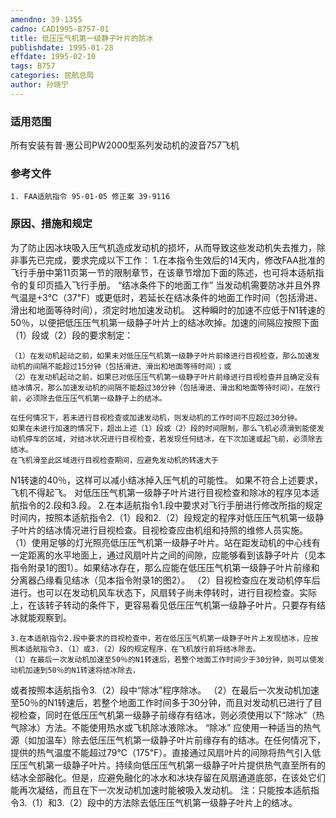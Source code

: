 ```yaml
---
amendno: 39-1355
cadno: CAD1995-B757-01
title: 低压压气机第一级静子叶片的防冰
publishdate: 1995-01-28
effdate: 1995-02-10
tags: B757
categories: 民航总局
author: 孙晓宁
---
```


### 适用范围 
所有安装有普·惠公司PW2000型系列发动机的波音757飞机

### 参考文件
    1. FAA适航指令 95-01-05 修正案 39-9116 

### 原因、措施和规定 
为了防止因冰块吸入压气机造成发动机的损坏，从而导致这些发动机失去推力，除非事先已完成，要求完成以下工作： 
    1.在本指令生效后的14天内，修改FAA批准的飞行手册中第11页第一节的限制章节，在该章节增加下面的陈述，也可将本适航指令的复印页插入飞行手册。 
“结冰条件下的地面工作”
     当发动机需要防冰并且外界气温是+3℃（37℉）或更低时，若延长在结冰条件的地面工作时间（包括滑进、滑出和地面等待时间），须定时地加速发动机。 
    这种瞬时的加速不应低于N1转速的50％，以便把低压压气机第一级静子叶片上的结冰吹掉。加速的间隔应按照下面（1）段或（2）段的要求制定： 
  
    （1）在发动机起动之前，如果未对低压压气机第一级静子叶片前缘进行目视检查，那么加速发动机的间隔不能超过15分钟（包括滑进、滑出和地面等待时间）；或 
    （2）在发动机起动之前，如果已对低压压气机第一级静子叶片前缘进行目视检查并且确定没有结冰情况，那么加速发动机的间隔不能超过30分钟（包括滑进、滑出和地面等待时间）。在放行前，必须除去低压压气机第一级静子上的结冰。 

    在任何情况下，若未进行目视检查或加速发动机，则发动机的工作时间不应超过30分钟。 
    如果在未进行加速的情况下，超出上述（1）段或（2）段的时间限制，那么飞机必须滑到能使发动机停车的区域，对结冰状况进行目视检查，若发现任何结冰，在下次加速或起飞前，必须除去结冰。 
    在飞机滑至此区域进行目视检查期间，应避免发动机的转速大于
N1转速的40％，这样可以减小结冰掉入压气机的可能性。     如果不符合上述要求，飞机不得起飞。     对低压压气机第一级静子叶片进行目视检查和除冰的程序见本适
航指令的2.段和3.段。 
    2.在本适航指令1.段中要求对飞行手册进行修改所指的规定时间内，按照本适航指令2.（1）段和2.（2）段规定的程序对低压压气机第一级静子叶片的结冰情况进行目视检查。目视检查应由机组和持照的维修人员实施。 
    （1）使用足够的灯光照亮低压压气机第一级静子叶片。站在距发动机的中心线有一定距离的水平地面上，通过风扇叶片之间的间隙，应能够看到该静子叶片（见本指令附录1的图1）。如果结冰存在，那么应能在低压压气机第一级静子叶片前缘和分离器凸缘看见结冰（见本指令附录1的图2）。 
    （2）目视检查应在发动机停车后进行。也可以在发动机风车状态下，风扇转子尚未停转时，进行目视检查。实际上，在该转子转动的条件下，更容易看见低压压气机第一级静子叶片。只要存有结冰就能观察到。 

    3.在本适航指令2.段中要求的目视检查中，若在低压压气机第一级静子叶片上发现结冰，应按照本适航指令3.（1）或3.（2）段的规定程序，在飞机放行前将结冰除去。 
    （1）在最后一次发动机加速至50％的N1转速后，若整个地面工作时间少于30分钟，则可以使发动机加速到50％的N1转速将结冰除去，
  
或者按照本适航指令3.（2）段中“除冰”程序除冰。 
（2）在最后一次发动机加速至50％的N1转速后，若整个地面工作时间多于30分钟，而且对发动机已进行了目视检查，同时在低压压气机第一级静子前缘存有结冰，则必须使用以下“除冰”（热气除冰）方法。不能使用热水或飞机除冰液除冰。 
“除冰”
    应使用一种适当的热气源（如加温车）除去低压压气机第一级静子叶片前缘存有的结冰。在任何情况下，提供的热气温度不能超过79℃（175℉）。直接通过风扇叶片的间隙将热气引入低压压气机第一级静子叶片。持续向低压压气机第一级静子叶片提供热气直至所有的结冰全部融化。但是，应避免融化的冰水和冰块存留在风扇通道底部，在该处它们能再次凝结，而且在下一次发动机加速时能被吸入发动机。
    注：只能按本适航指令3.（1）和3.（2）段中的方法除去低压压气机第一级静子叶片上的结冰。 
  

